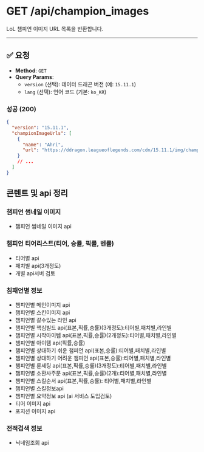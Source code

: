 # GET /api/champion_images

LoL 챔피언 이미지 URL 목록을 반환합니다.

---

## ✅ 요청

- **Method**: `GET`
- **Query Params**:
  - `version` (선택): 데이터 드래곤 버전 (예: `15.11.1`)
  - `lang` (선택): 언어 코드 (기본: `ko_KR`)

### 성공 (200)
```json
{
  "version": "15.11.1",
  "championImageUrls": [
    {
      "name": "Ahri",
      "url": "https://ddragon.leagueoflegends.com/cdn/15.11.1/img/champion/Ahri.png"
    }
    // ...
  ]
}
```


## 콘텐트 및 api 정리

### 챔피언 썸네일 이미지
- 챔피언 썸네일 이미지 api
### 챔피언 티어리스트(티어, 승률, 픽률, 벤률)
- 티어별 api
- 패치별 api(3개정도)
- 개별 api서버 검토
### 침패언별 정보
  - 챔피언별 메인이미지 api
  - 챔피언별 스킨이미지 api
  - 챔피언별 갈수있는 라인 api
  - 챔피언별 핵심빌드 api(표본,픽률,승률)(3개정도):티어별,패치별,라인별
  - 챔피언별 시작아이템 api(표본,픽률,승률)(2개정도):티어별,패치별,라인별
  - 챔피언별 아이템 api(픽률,승률)
  - 챔피언별 상대하기 쉬운 챔피언 api(표본,승률):티어별,패치별,라인별
  - 챔피언별 상대하기 어려운 챔피언 api(표본,승률):티어별,패치별,라인별
  - 챔피언별 룬세팅 api(표본,픽률,승률)(3개정도):티어별,패치별,라인별
  - 챔피언별 소환사주문 api(표본,픽률,승률)(2개):티어별,패치별,라인별
  - 챔피언별 스킬순서 api(표본,픽률,승률): 티어별,패치별,라인별
  - 챔피언별 스킬정보api
  - 챔피언별 요약정보 api (ai 서비스 도입검토)
  - 티어 이미지 api
  - 포지션 이미지 api

### 전적검색 정보
  - 닉네임조회 api

